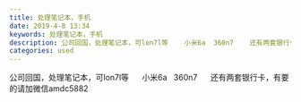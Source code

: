 ```yaml
---
title: 处理笔记本，手机
date: 2019-4-8 13:34
keywords: 处理笔记本，手机
description: 公司回国，处理笔记本，可lon7l等    小米6a  360n7    还有两套银行卡，有要的请加微信amdc5882
categories: used
---
```

<td class="t_f" id="postmessage_3428482">

公司回国，处理笔记本，可lon7l等      小米6a   360n7      还有两套银行卡，有要的请加微信amdc5882</td>
